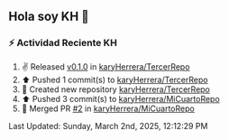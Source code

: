 ## Hola soy KH 👋

<!--
**karyHerrera/karyHerrera** is a ✨ _special_ ✨ repository because its `README.md` (this file) appears on your GitHub profile.

Here are some ideas to get you started:

- 🔭 I’m currently working on ...
- 🌱 I’m currently learning ...
- 👯 I’m looking to collaborate on ...
- 🤔 I’m looking for help with ...
- 💬 Ask me about ...
- 📫 How to reach me: ...
- 😄 Pronouns: ...
- ⚡ Fun fact: ...
-->


### :zap: Actividad Reciente KH
<!--RECENT_ACTIVITY:start-->
1. ✌️ Released [v0.1.0](https://github.com/karyHerrera/TercerRepo/releases/tag/v0.1.0) in [karyHerrera/TercerRepo](https://github.com/karyHerrera/TercerRepo)<br>
2. ⬆️ Pushed 1 commit(s) to [karyHerrera/TercerRepo](https://github.com/karyHerrera/TercerRepo)<br>
3. 📔 Created new repository [karyHerrera/TercerRepo](https://github.com/karyHerrera/TercerRepo)<br>
4. ⬆️ Pushed 3 commit(s) to [karyHerrera/MiCuartoRepo](https://github.com/karyHerrera/MiCuartoRepo)<br>
5. 🎉 Merged PR [#2](https://github.com/karyHerrera/MiCuartoRepo/pull/2) in [karyHerrera/MiCuartoRepo](https://github.com/karyHerrera/MiCuartoRepo)<br>
<!--RECENT_ACTIVITY:end-->
<!--RECENT_ACTIVITY:last_update-->
Last Updated: Sunday, March 2nd, 2025, 12:12:29 PM
<!--RECENT_ACTIVITY:last_update_end-->
